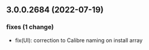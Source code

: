 ## 3.0.0.2684 (2022-07-19)

### fixes (1 change)

- fix(UI): correction to Calibre naming on install array
